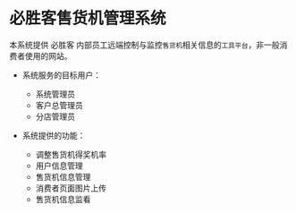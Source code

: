 # 必胜客售货机管理系统

本系统提供 必胜客 内部员工远端控制与监控`售货机`相关信息的`工具平台`，非一般消费者使用的网站。

* 系统服务的目标用户：

  * 系统管理员
  * 客户总管理员
  * 分店管理员

* 系统提供的功能：

  * 调整售货机得奖机率
  * 用户信息管理
  * 售货机信息管理
  * 消费者页面图片上传
  * 售货机信息监看



